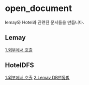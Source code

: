 # open_document
lemay와 Hotel과 관련된 문서들을 만듭니다.


## Lemay

[1.외부에서 호출](/lemay/app_scheme.md)


## HotelDFS

[1.외부에서 호출](/hoteldfs/app_scheme.md)
[2.Lemay DB연동법](/hoteldfs/lemay.md)